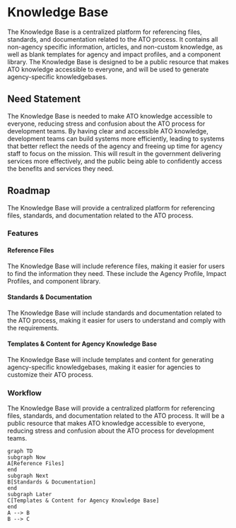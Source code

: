 # Knowledge Base

The Knowledge Base is a centralized platform for referencing files, standards, and documentation related to the ATO process. It contains all non-agency specific information, articles, and non-custom knowledge, as well as blank templates for agency and impact profiles, and a component library. The Knowledge Base is designed to be a public resource that makes ATO knowledge accessible to everyone, and will be used to generate agency-specific knowledgebases.

## Need Statement

The Knowledge Base is needed to make ATO knowledge accessible to everyone, reducing stress and confusion about the ATO process for development teams. By having clear and accessible ATO knowledge, development teams can build systems more efficiently, leading to systems that better reflect the needs of the agency and freeing up time for agency staff to focus on the mission. This will result in the government delivering services more effectively, and the public being able to confidently access the benefits and services they need.

## Roadmap

The Knowledge Base will provide a centralized platform for referencing files, standards, and documentation related to the ATO process.

### Features

#### Reference Files

The Knowledge Base will include reference files, making it easier for users to find the information they need. These include the Agency Profile, Impact Profiles, and component library.

#### Standards & Documentation

The Knowledge Base will include standards and documentation related to the ATO process, making it easier for users to understand and comply with the requirements.

#### Templates & Content for Agency Knowledge Base

The Knowledge Base will include templates and content for generating agency-specific knowledgebases, making it easier for agencies to customize their ATO process.

### Workflow

The Knowledge Base will provide a centralized platform for referencing files, standards, and documentation related to the ATO process. It will be a public resource that makes ATO knowledge accessible to everyone, reducing stress and confusion about the ATO process for development teams.

```mermaid
graph TD
subgraph Now
A[Reference Files]
end
subgraph Next
B[Standards & Documentation]
end
subgraph Later
C[Templates & Content for Agency Knowledge Base]
end
A --> B
B --> C

```
